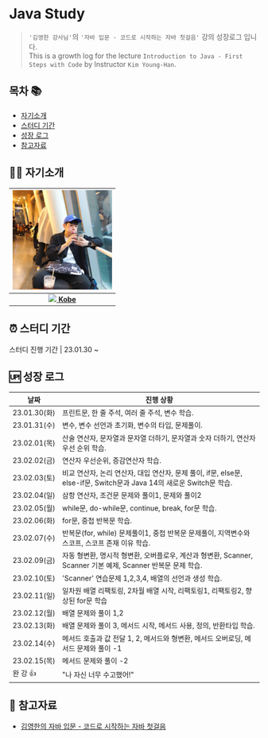 # Java Study

> `'김영한 강사님'`의 `'자바 입문 - 코드로 시작하는 자바 첫걸음'` 강의 성장로그 입니다.<br>
> This is a growth log for the lecture `Introduction to Java - First Steps with Code` by Instructor `Kim Young-Han`.

## 목차 📚

- [자기소개](#-자기소개)
- [스터디 기간](#-스터디-기간)
- [성장 로그](#-성장-로그)
- [참고자료](#-참고자료)

## 🧑‍💻 자기소개
| <img src="https://github.com/devKobe24/BranchTest/blob/main/IMG_5424.JPG?raw=true" width="200" height="200"/> |
| :-: |
| [<img src="https://hackmd.io/_uploads/SJEQuLsEh.png" width="20"/> **Kobe**](https://www.devkobe24.com/) |

## ⏰ 스터디 기간
스터디 진행 기간 | 23.01.30 ~

## 🆙 성장 로그
| 날짜 | 진행 상황 | 
| -------- | -------- |
| 23.01.30(화) | 프린트문, 한 줄 주석, 여러 줄 주석, 변수 학습. |
| 23.01.31(수) | 변수, 변수 선언과 초기화, 변수의 타입, 문제풀이. |
| 23.02.01(목) | 산술 연산자, 문자열과 문자열 더하기, 문자열과 숫자 더하기, 연산자 우선 순위 학습. |
| 23.02.02(금) | 연산자 우선순위, 증감연산자 학습. |
| 23.02.03(토) | 비교 연산자, 논리 연산자, 대입 연산자, 문제 풀이, if문, else문, else-if문, Switch문과 Java 14의 새로운 Switch문 학습. |
| 23.02.04(일) | 삼항 연산자, 조건문 문제와 풀이1, 문제와 풀이2 |
| 23.02.05(월) | while문, do-while문, continue, break, for문 학습. |
| 23.02.06(화) | for문, 중첩 반복문 학습. |
| 23.02.07(수) | 반복문(for, while) 문제풀이1, 중첩 반복문 문제풀이, 지역변수와 스코프, 스코프 존재 이유 학습. |
| 23.02.09(금) | 자동 형변환, 명시적 형변환, 오버플로우, 계산과 형변환, Scanner, Scanner 기본 예제, Scanner 반복문 문제 학습.|
| 23.02.10(토) | 'Scanner' 연습문제 1,2,3,4, 배열의 선언과 생성 학습. |
| 23.02.11(일) | 일차원 배열 리팩토링, 2차월 배열 시작, 리팩토링1, 리팩토링2, 향상된 for문 학습 |
| 23.02.12(월) | 배열 문제와 풀이 1,2 |
| 23.02.13(화) | 배열 문제와 풀이 3, 메서드 시작, 메서드 사용, 정의, 반환타입 학습. |
| 23.02.14(수) | 메서드 호출과 값 전달 1, 2, 메서드와 형변환, 메서드 오버로딩, 메서드 문제와 풀이 -1 |
| 23.02.15(목) | 메서드 문제와 풀이 -2 |
| 완 강 👍 | "나 자신 너무 수고했어!" |

## 📑 참고자료
- [김영한의 자바 입문 - 코드로 시작하는 자바 첫걸음](https://www.inflearn.com/course/%EA%B9%80%EC%98%81%ED%95%9C%EC%9D%98-%EC%9E%90%EB%B0%94-%EC%9E%85%EB%AC%B8)

